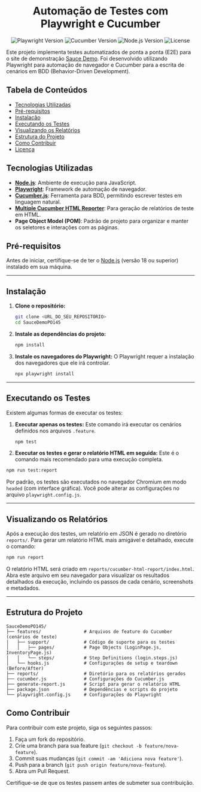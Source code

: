 <div align="center">
  <h1>Automação de Testes com Playwright e Cucumber</h1>
</div>

<p align="center">
  <img src="https://img.shields.io/badge/Playwright-1.44.1-45ba4b?style=for-the-badge&logo=playwright" alt="Playwright Version"/>
  <img src="https://img.shields.io/badge/Cucumber-10.8.0-23be23?style=for-the-badge&logo=cucumber" alt="Cucumber Version"/>
  <img src="https://img.shields.io/badge/Node.js-%3E%3D18-339933?style=for-the-badge&logo=nodedotjs" alt="Node.js Version"/>
  <img src="https://img.shields.io/badge/License-ISC-blue?style=for-the-badge" alt="License"/>
</p>

Este projeto implementa testes automatizados de ponta a ponta (E2E) para o site de demonstração [Sauce Demo](https://www.saucedemo.com/). Foi desenvolvido utilizando Playwright para automação de navegador e Cucumber para a escrita de cenários em BDD (Behavior-Driven Development).

## Tabela de Conteúdos

-   [Tecnologias Utilizadas](#tecnologias-utilizadas)
-   [Pré-requisitos](#pré-requisitos)
-   [Instalação](#instalação)
-   [Executando os Testes](#executando-os-testes)
-   [Visualizando os Relatórios](#visualizando-os-relatórios)
-   [Estrutura do Projeto](#estrutura-do-projeto)
-   [Como Contribuir](#como-contribuir)
-   [Licença](#licença)

## Tecnologias Utilizadas

-   **[Node.js](https://nodejs.org/)**: Ambiente de execução para JavaScript.
-   **[Playwright](https://playwright.dev/)**: Framework de automação de navegador.
-   **[Cucumber.js](https://cucumber.io/docs/cucumber/javascript/)**: Ferramenta para BDD, permitindo escrever testes em linguagem natural.
-   **[Multiple Cucumber HTML Reporter](https://github.com/wswebcreation/multiple-cucumber-html-reporter)**: Para geração de relatórios de teste em HTML.
-   **Page Object Model (POM)**: Padrão de projeto para organizar e manter os seletores e interações com as páginas.

## Pré-requisitos

Antes de iniciar, certifique-se de ter o [Node.js](https://nodejs.org/en/download/) (versão 18 ou superior) instalado em sua máquina.

---

## Instalação

1.  **Clone o repositório:**
    ```bash
    git clone <URL_DO_SEU_REPOSITORIO>
    cd SauceDemoPO145
    ```

2.  **Instale as dependências do projeto:**
    ```bash
    npm install
    ```

3.  **Instale os navegadores do Playwright:**
    O Playwright requer a instalação dos navegadores que ele irá controlar.
    ```bash
    npx playwright install
    ```

---

## Executando os Testes

Existem algumas formas de executar os testes:

1.  **Executar apenas os testes:**
    Este comando irá executar os cenários definidos nos arquivos `.feature`.
    ```bash
    npm test
    ```

2.  **Executar os testes e gerar o relatório HTML em seguida:**
    Este é o comando mais recomendado para uma execução completa.
```bash
npm run test:report
```

Por padrão, os testes são executados no navegador Chromium em modo `headed` (com interface gráfica). Você pode alterar as configurações no arquivo `playwright.config.js`.

---

## Visualizando os Relatórios

Após a execução dos testes, um relatório em JSON é gerado no diretório `reports/`. Para gerar um relatório HTML mais amigável e detalhado, execute o comando:

```bash
npm run report
```

O relatório HTML será criado em `reports/cucumber-html-report/index.html`. Abra este arquivo em seu navegador para visualizar os resultados detalhados da execução, incluindo os passos de cada cenário, screenshots e metadados.

---

## Estrutura do Projeto

```
SauceDemoPO145/
├── features/                # Arquivos de feature do Cucumber (cenários de teste)
│   ├── support/             # Código de suporte para os testes
│   │   ├── pages/           # Page Objects (LoginPage.js, InventoryPage.js)
│   │   └── steps/           # Step Definitions (login.steps.js)
│   └── hooks.js             # Configurações de setup e teardown (Before/After)
├── reports/                 # Diretório para os relatórios gerados
├── cucumber.js              # Configurações do Cucumber.js
├── generate-report.js       # Script para gerar o relatório HTML
├── package.json             # Dependências e scripts do projeto
└── playwright.config.js     # Configurações do Playwright
```

## Como Contribuir

Para contribuir com este projeto, siga os seguintes passos:

1. Faça um fork do repositório.
2. Crie uma branch para sua feature (`git checkout -b feature/nova-feature`).
3. Commit suas mudanças (`git commit -am 'Adiciona nova feature'`).
4. Push para a branch (`git push origin feature/nova-feature`).
5. Abra um Pull Request.

Certifique-se de que os testes passem antes de submeter sua contribuição.

